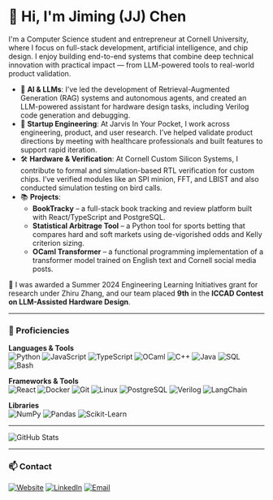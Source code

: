 # 👋 Hi, I'm Jiming (JJ) Chen

I'm a Computer Science student and entrepreneur at Cornell University, where I focus on full-stack development, artificial intelligence, and chip design. I enjoy building end-to-end systems that combine deep technical innovation with practical impact — from LLM-powered tools to real-world product validation.

- 🧠 **AI & LLMs**: I’ve led the development of Retrieval-Augmented Generation (RAG) systems and autonomous agents, and created an LLM-powered assistant for hardware design tasks, including Verilog code generation and debugging.
- 🚀 **Startup Engineering**: At Jarvis In Your Pocket, I work across engineering, product, and user research. I’ve helped validate product directions by meeting with healthcare professionals and built features to support rapid iteration.
- 🛠 **Hardware & Verification**: At Cornell Custom Silicon Systems, I contribute to formal and simulation-based RTL verification for custom chips. I’ve verified modules like an SPI minion, FFT, and LBIST and also conducted simulation testing on bird calls.
- 📚 **Projects**: 
  - **BookTracky** – a full-stack book tracking and review platform built with React/TypeScript and PostgreSQL.
  - **Statistical Arbitrage Tool** – a Python tool for sports betting that compares hard and soft markets using de-vigorished odds and Kelly criterion sizing.
  - **OCaml Transformer** – a functional programming implementation of a transformer model trained on English text and Cornell social media posts.

🔬 I was awarded a Summer 2024 Engineering Learning Initiatives grant for research under Zhiru Zhang, and our team placed **9th** in the **ICCAD Contest on LLM-Assisted Hardware Design**.

---

### 🧰 Proficiencies

**Languages & Tools**  
![Python](https://img.shields.io/badge/Python-3670A0?style=for-the-badge&logo=python&logoColor=fff)
![JavaScript](https://img.shields.io/badge/JavaScript-F7DF1E?style=for-the-badge&logo=javascript&logoColor=000)
![TypeScript](https://img.shields.io/badge/TypeScript-3178C6?style=for-the-badge&logo=typescript&logoColor=fff)
![OCaml](https://img.shields.io/badge/OCaml-EC6813?style=for-the-badge&logo=ocaml&logoColor=fff)
![C++](https://img.shields.io/badge/C++-00599C?style=for-the-badge&logo=c%2b%2b&logoColor=fff)
![Java](https://img.shields.io/badge/Java-ED8B00?style=for-the-badge&logo=openjdk&logoColor=fff)
![SQL](https://img.shields.io/badge/SQL-4479A1?style=for-the-badge&logo=mysql&logoColor=fff)
![Bash](https://img.shields.io/badge/Bash-4EAA25?style=for-the-badge&logo=gnubash&logoColor=fff)

**Frameworks & Tools**  
![React](https://img.shields.io/badge/React-20232A?style=for-the-badge&logo=react&logoColor=61DAFB)
![Docker](https://img.shields.io/badge/Docker-2496ED?style=for-the-badge&logo=docker&logoColor=fff)
![Git](https://img.shields.io/badge/Git-F05032?style=for-the-badge&logo=git&logoColor=fff)
![Linux](https://img.shields.io/badge/Linux-FCC624?style=for-the-badge&logo=linux&logoColor=000)
![PostgreSQL](https://img.shields.io/badge/PostgreSQL-4169E1?style=for-the-badge&logo=postgresql&logoColor=fff)
![Verilog](https://img.shields.io/badge/Verilog-3D3D3D?style=for-the-badge&logo=verilog&logoColor=white)
![LangChain](https://img.shields.io/badge/LangChain-000000?style=for-the-badge&logo=data:image/svg+xml;base64,PHN2ZyB3aWR0aD0iMTYiIGhlaWdodD0iMTYiIHZpZXdCb3g9IjAgMCAyMDAgMjAwIiBmaWxsPSJub25lIiB4bWxucz0iaHR0cDovL3d3dy53My5vcmcvMjAwMC9zdmciPjxyZWN0IHdpZHRoPSIyMDAiIGhlaWdodD0iMjAwIiBmaWxsPSJibGFjayIvPjwvc3ZnPg==&logoColor=white)

**Libraries**  
![NumPy](https://img.shields.io/badge/NumPy-013243?style=for-the-badge&logo=numpy&logoColor=white)
![Pandas](https://img.shields.io/badge/Pandas-150458?style=for-the-badge&logo=pandas&logoColor=white)
![Scikit-Learn](https://img.shields.io/badge/Scikit--Learn-F7931E?style=for-the-badge&logo=scikit-learn&logoColor=white)

---

![GitHub Stats](https://github-readme-stats-nine-beta-65.vercel.app/api?username=jjc256&theme=tokyonight&show_icons=true)

---

### 📫 Contact

[![Website](https://img.shields.io/badge/Website-000000?style=for-the-badge&logo=google-chrome&logoColor=white)](https://jiming-chen.github.io)
[![LinkedIn](https://img.shields.io/badge/LinkedIn-0A66C2?style=for-the-badge&logo=linkedin&logoColor=white)](https://linkedin.com/in/jiming-chen)
[![Email](https://img.shields.io/badge/Email-jc3579@cornell.edu-D14836?style=for-the-badge&logo=gmail&logoColor=white)](mailto:jc3579@cornell.edu)
